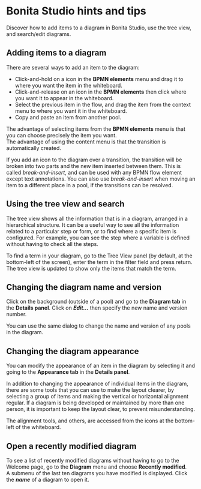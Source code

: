 # Bonita Studio hints and tips

Discover how to add items to a diagram in Bonita Studio, use the tree view, and search/edit diagrams.

## Adding items to a diagram

There are several ways to add an item to the diagram:

* Click-and-hold on a icon in the **BPMN elements** menu and drag it to where you want the item in the whiteboard.
* Click-and-release on an icon in the **BPMN elements** then click where you want it to appear in the whiteboard.
* Select the previous item in the flow, and drag the item from the context menu to where you want it in the whiteboard.
* Copy and paste an item from another pool.

The advantage of selecting items from the **BPMN elements** menu is that you can choose precisely the item you want.  
The advantage of using the content menu is that the transition is automatically created.

If you add an icon to the diagram over a transition, the transition will be broken into two parts and the new item inserted between them. This is called _break-and-insert_, and can be used with any BPMN flow element except text annotations. You can also use _break-and-insert_ when moving an item to a different place in a pool, if the transitions can be resolved.

## Using the tree view and search

The tree view shows all the information that is in a diagram, arranged in a hierarchical structure. It can be a useful way to see all the information related to a particular step or form, or to find where a specific item is configured. For example, you can see the step where a variable is defined without having to check all the steps.

To find a term in your diagram, go to the Tree View panel (by default, at the bottom-left of the screen), enter the term in the filter field and press return.  
The tree view is updated to show only the items that match the term.

## Changing the diagram name and version

Click on the background (outside of a pool) and go to the **Diagram tab** in the **Details panel**. Click on **_Edit..._** then specify the new name and version number.

You can use the same dialog to change the name and version of any pools in the diagram.

## Changing the diagram appearance

You can modify the appearance of an item in the diagram by selecting it and going to the **Appearance tab** in the **Details panel**.

In addition to changing the appearance of individual items in the diagram, there are some tools that you can use to make the layout clearer, by selecting a group of items and making the vertical or horizontal alignment regular. If a diagram is being developed or maintained by more than one person, it is important to keep the layout clear, to prevent misunderstanding.

The alignment tools, and others, are accessed from the icons at the bottom-left of the whiteboard.

## Open a recently modified diagram

To see a list of recently modified diagrams without having to go to the Welcome page, go to the **Diagram** menu and choose **Recently modified**.  
A submenu of the last ten diagrams you have modified is displayed. Click the _**name**_ of a diagram to open it.
